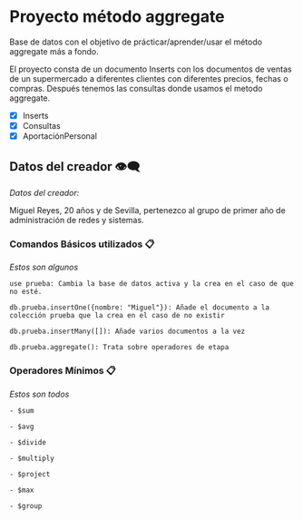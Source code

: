 # Proyecto método aggregate

Base de datos con el objetivo de prácticar/aprender/usar el método aggregate más a fondo.

El proyecto consta de un documento Inserts con los documentos de ventas de un supermercado a diferentes clientes con diferentes precios, fechas o compras. Después tenemos
las consultas donde usamos el metodo aggregate.

- [x] Inserts
- [x] Consultas
- [x] AportaciónPersonal

## Datos del creador 👁️‍🗨️

_Datos del creador:_

Miguel Reyes, 20 años y de Sevilla, pertenezco al grupo de primer año de administración de redes y sistemas.


### Comandos Básicos utilizados 📋

_Estos son algunos_

```
use prueba: Cambia la base de datos activa y la crea en el caso de que no esté.

db.prueba.insertOne({nombre: "Miguel"}): Añade el documento a la colección prueba que la crea en el caso de no existir

db.prueba.insertMany([]): Añade varios documentos a la vez

db.prueba.aggregate(): Trata sobre operadores de etapa
```

### Operadores Mínimos 📋

_Estos son todos_

```
- $sum              

- $avg            

- $divide              

- $multiply              

- $project          

- $max  

- $group


```